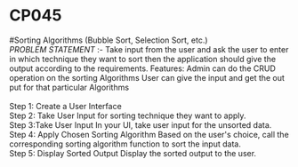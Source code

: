 # CP045
#Sorting Algorithms (Bubble Sort, Selection Sort, etc.)
</br>
*PROBLEM STATEMENT* :- Take input from the user and ask the user to enter in which technique they want to sort then the application should give the output according to the requirements.
Features:
Admin can do the CRUD operation on the sorting Algorithms 
User can give the input and get the out put for that particular Algorithms
</br>
</br>
Step 1: Create a User Interface
</br>
Step 2: Take User Input for sorting technique they want to apply.
</br>
Step 3:Take User Input 
In your UI, take user input for the unsorted data.
</br>
Step 4: Apply Chosen Sorting Algorithm
Based on the user's choice, call the corresponding sorting algorithm function to sort the input data.
</br>
Step 5: Display Sorted Output
Display the sorted output to the user.
